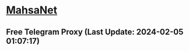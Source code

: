 
# [MahsaNet](https://t.me/mahsa_net)
## Free Telegram Proxy (Last Update: 2024-02-05 01:07:17)

    